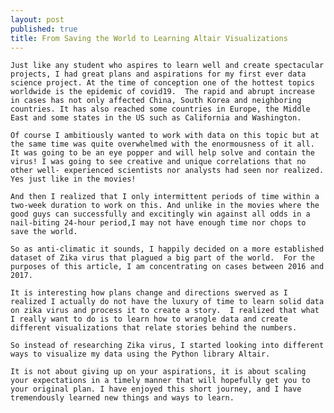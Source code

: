 ```yaml
---
layout: post
published: true
title: From Saving the World to Learning Altair Visualizations
---
```


	Just like any student who aspires to learn well and create spectacular projects, I had great plans and aspirations for my first ever data science project. At the time of conception one of the hottest topics worldwide is the epidemic of covid19.  The rapid and abrupt increase in cases has not only affected China, South Korea and neighboring countries. It has also reached some countries in Europe, the Middle East and some states in the US such as California and Washington.

	Of course I ambitiously wanted to work with data on this topic but at the same time was quite overwhelmed with the enormousness of it all. It was going to be an eye popper and will help solve and contain the virus! I was going to see creative and unique correlations that no other well- experienced scientists nor analysts had seen nor realized. Yes just like in the movies!
	
	And then I realized that I only intermittent periods of time within a two-week duration to work on this. And unlike in the movies where the good guys can successfully and excitingly win against all odds in a nail-biting 24-hour period,I may not have enough time nor chops to save the world.

	So as anti-climatic it sounds, I happily decided on a more established dataset of Zika virus that plagued a big part of the world.  For the purposes of this article, I am concentrating on cases between 2016 and 2017.

	It is interesting how plans change and directions swerved as I realized I actually do not have the luxury of time to learn solid data on zika virus and process it to create a story.  I realized that what I really want to do is to learn how to wrangle data and create different visualizations that relate stories behind the numbers. 

	So instead of researching Zika virus, I started looking into different ways to visualize my data using the Python library Altair.

	It is not about giving up on your aspirations, it is about scaling your expectations in a timely manner that will hopefully get you to your original plan. I have enjoyed this short journey, and I have tremendously learned new things and ways to learn.

